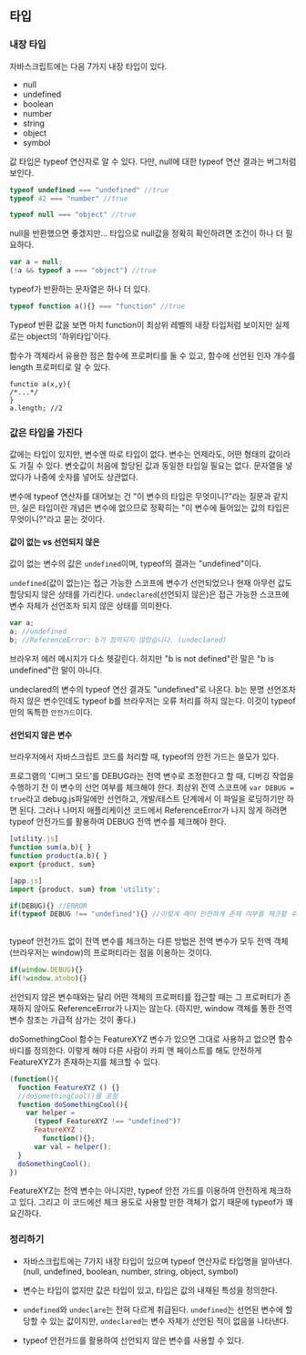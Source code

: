 ## 타입

### 내장 타입

자바스크립트에는 다음 7가지 내장 타입이 있다.

- null
- undefined
- boolean
- number
- string
- object
- symbol

값 타입은 typeof 연산자로 알 수 있다. 다만, null에 대한 typeof 연산 결과는 버그처럼 보인다.

```javascript
typeof undefined === "undefined" //true
typeof 42 === "number" //true

typeof null === "object" //true
```

null을 반환했으면 좋겠지만... 타입으로 null값을 정확히 확인하려면 조건이 하나 더 필요하다.

```javascript
var a = null;
(!a && typeof a === "object") //true
```

typeof가 반환하는 문자열은 하나 더 있다.

```javascript
typeof function a(){} === "function" //true
```

Typeof 반환 값을 보면 마치 function이 최상위 레벨의 내장 타입처럼 보이지만 실제로는 object의 '하위타입'이다.

함수가 객체라서 유용한 점은 함수에 프로퍼티를 둘 수 있고, 함수에 선언된 인자 개수를 length 프로퍼티로 알 수 있다.

```
functio a(x,y){
/*...*/
}
a.length; //2
```



### 값은 타입을 가진다

값에는 타입이 있지만, 변수엔 따로 타입이 없다. 변수는 언제라도, 어떤 형태의 값이라도 가질 수 있다. 변숫값이 처음에 할당된 값과 동일한 타입일 필요는 없다. 문자열을 넣었다가 나중에 숫자를 넣어도 상관없다. 

변수에 typeof 연산자를 대어보는 건 "이 변수의 타입은 무엇이니?"라는 질문과 같지만, 실은 타입이란 개념은 변수에 없으므로 정확히는 "이 변수에 들어있는 값의 타입은 무엇이니?"라고 묻는 것이다.

#### 값이 없는 vs 선언되지 않은 

값이 없는 변수의 값은 `undefined`이며, typeof의 결과는 "undefined"이다.

`undefined`(값이 없는)는 접근 가능한 스코프에 변수가 선언되었으나 현재 아무런 값도 할당되지 않은 상태를 가리킨다. `undeclared`(선언되지 않은)은 접근 가능한 스코프에 변수 자체가 선언조차 되지 않은 상태를 의미한다.

```javascript
var a;
a; //undefined
b; //ReferenceError: b가 정의되지 않았습니다. (undeclared)
```

브라우저 에러 메시지가 다소 헷갈린다. 하지만 "b is not defined"란 말은 "b is undefined"란 말이 아니다. 

undeclared의 변수의 typeof 연산 결과도 "undefined"로 나온다. b는 분명 선언조차 하지 않은 변수인데도 typeof b를 브라우저는 오류 처리를 하지 않는다. 이것이 typeof만의 독특한 `안전가드`이다.

#### 선언되지 않은 변수

브라우저에서 자바스크립트 코드를 처리할 때, typeof의 안전 가드는 쓸모가 있다.

프로그램의 '디버그 모드'를 DEBUG라는 전역 변수로 조정한다고 할 때, 디버깅 작업을 수행하기 전 이 변수의 선언 여부를 체크해야 한다. 최상위 전역 스코프에 `var DEBUG = true`라고 debug.js파일에만 선언하고, 개발/테스트 단계에서 이 파일을 로딩하기만 하면 된다. 그러나 나머지 애플리케이션 코드에서 ReferenceError가 나지 않게 하려면 typeof 안전가드를 활용하여 DEBUG 전역 변수를 체크해야 한다.

```javascript
[utility.js]
function sum(a,b){ }
function product(a,b){ }
export {product, sum}

[app.js]
import {product, sum} from 'utility';

if(DEBUG){} //ERROR
if(typeof DEBUG !== "undefined"){} //이렇게 해야 안전하게 존재 여부를 체크할 수 있다.
  
```

typeof 안전가드 없이 전역 변수를 체크하는 다른 방법은 전역 변수가 모두 전역 객체(브라우저는 window)의 프로퍼티라는 점을 이용하는 것이다. 

```javascript
if(window.DEBUG){}
if(!window.atobo){}
```

선언되지 않은 변수때와는 달리 어떤 객체의 프로퍼티를 접근할 때는 그 프로퍼티가 존재하지 않아도 ReferenceError가 나지는 않는다. (하지만, window 객체를 통한 전역 변수 참조는 가급적 삼가는 것이 좋다.) 

doSomethingCool 함수는 FeatureXYZ 변수가 있으면 그대로 사용하고 없으면 함수 바디를 정의한다. 이렇게 해야 다른 사람이 카피 앤 페이스트를 해도 안전하게 FeatureXYZ가 존재하는지를 체크할 수 있다. 

```javascript
(function(){
  function FeatureXYZ () {}
  //doSomethingCool()를 포함
  function doSomethingCool(){
    var helper = 
      (typeof FeatureXYZ !== "undefined")?
      FeatureXYZ :
  		function(){};
	  var val = helper();
  }
  doSomethingCool();
})
```

FeatureXYZ는 전역 변수는 아니지만, typeof 안전 가드를 이용하여 안전하게 체크하고 있다. 그리고 이 코드에선 체크 용도로 사용할 만한 객체가 없기 때문에 typeof가 꽤 요긴하다.



### 정리하기

- 자바스크립트에는 7가지 내장 타입이 있으며 typeof 연산자로 타입명을 알아낸다.(null, undefined, boolean, number, string, object, symbol)

- 변수는 타입이 없지만 값은 타입이 있고, 타입은 값의 내재된 특성을 정의한다.

- `undefined`와 `undeclare`는 전혀 다르게 취급된다. `undefined`는 선언된 변수에 할당할 수 있는 값이지만, `undeclared`는 변수 자체가 선언된 적이 없음을 나타낸다.

- typeof 안전가드를 활용하여 선언되지 않은 변수를 사용할 수 있다.

  
